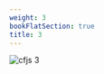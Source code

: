 ```yaml
---
weight: 3
bookFlatSection: true
title: 3
---
```


![cfjs 3 ](../jpg/californias_failed_justice_system_3.jpg)


